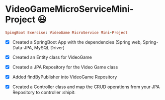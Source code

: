 
# VideoGameMicroServiceMini-Project 😃

```ruby 
SpingBoot Exercise: VideoGame MicroService Mini-Project 
```
 

- [x] Created a SpringBoot App with the dependencies (Spring web, Spring-Data-JPA, MySQL Driver)
- [x] Created an Entity class for VideoGame
- [x] Created a JPA Repository for the Video Game class
- [x] Added findByPublisher into VideoGame Repository
- [x] Created a Controller class and map the CRUD operations from your JPA Repository to controller :shipit:
    

    
 

